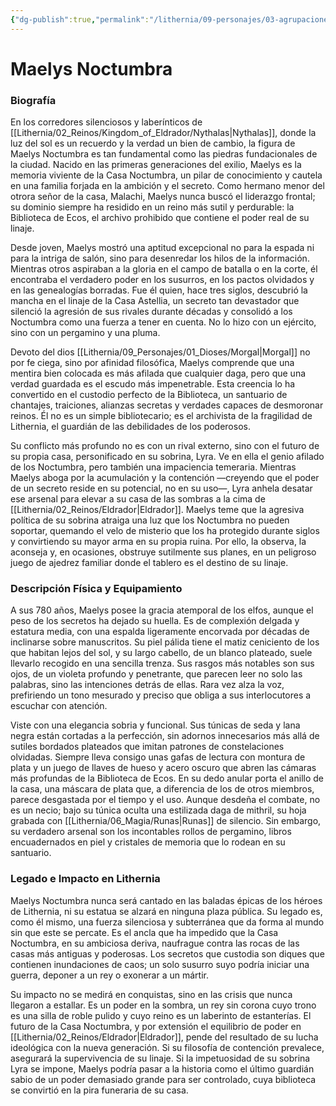 ```yaml
---
{"dg-publish":true,"permalink":"/lithernia/09-personajes/03-agrupaciones/casa-noctumbra/maelys-noctumbra/","tags":["lithernia","personajes","Casa Noble","Eldrador","Elfo Oscuro"]}
---
```


# Maelys Noctumbra

### Biografía

En los corredores silenciosos y laberínticos de [[Lithernia/02_Reinos/Kingdom_of_Eldrador/Nythalas\|Nythalas]], donde la luz del sol es un recuerdo y la verdad un bien de cambio, la figura de Maelys Noctumbra es tan fundamental como las piedras fundacionales de la ciudad. Nacido en las primeras generaciones del exilio, Maelys es la memoria viviente de la Casa Noctumbra, un pilar de conocimiento y cautela en una familia forjada en la ambición y el secreto. Como hermano menor del otrora señor de la casa, Malachi, Maelys nunca buscó el liderazgo frontal; su dominio siempre ha residido en un reino más sutil y perdurable: la Biblioteca de Ecos, el archivo prohibido que contiene el poder real de su linaje.

Desde joven, Maelys mostró una aptitud excepcional no para la espada ni para la intriga de salón, sino para desenredar los hilos de la información. Mientras otros aspiraban a la gloria en el campo de batalla o en la corte, él encontraba el verdadero poder en los susurros, en los pactos olvidados y en las genealogías borradas. Fue él quien, hace tres siglos, descubrió la mancha en el linaje de la Casa Astellia, un secreto tan devastador que silenció la agresión de sus rivales durante décadas y consolidó a los Noctumbra como una fuerza a tener en cuenta. No lo hizo con un ejército, sino con un pergamino y una pluma.

Devoto del dios [[Lithernia/09_Personajes/01_Dioses/Morgal\|Morgal]] no por fe ciega, sino por afinidad filosófica, Maelys comprende que una mentira bien colocada es más afilada que cualquier daga, pero que una verdad guardada es el escudo más impenetrable. Esta creencia lo ha convertido en el custodio perfecto de la Biblioteca, un santuario de chantajes, traiciones, alianzas secretas y verdades capaces de desmoronar reinos. Él no es un simple bibliotecario; es el archivista de la fragilidad de Lithernia, el guardián de las debilidades de los poderosos.

Su conflicto más profundo no es con un rival externo, sino con el futuro de su propia casa, personificado en su sobrina, Lyra. Ve en ella el genio afilado de los Noctumbra, pero también una impaciencia temeraria. Mientras Maelys aboga por la acumulación y la contención —creyendo que el poder de un secreto reside en su potencial, no en su uso—, Lyra anhela desatar ese arsenal para elevar a su casa de las sombras a la cima de [[Lithernia/02_Reinos/Eldrador\|Eldrador]]. Maelys teme que la agresiva política de su sobrina atraiga una luz que los Noctumbra no pueden soportar, quemando el velo de misterio que los ha protegido durante siglos y convirtiendo su mayor arma en su propia ruina. Por ello, la observa, la aconseja y, en ocasiones, obstruye sutilmente sus planes, en un peligroso juego de ajedrez familiar donde el tablero es el destino de su linaje.

### Descripción Física y Equipamiento

A sus 780 años, Maelys posee la gracia atemporal de los elfos, aunque el peso de los secretos ha dejado su huella. Es de complexión delgada y estatura media, con una espalda ligeramente encorvada por décadas de inclinarse sobre manuscritos. Su piel pálida tiene el matiz ceniciento de los que habitan lejos del sol, y su largo cabello, de un blanco plateado, suele llevarlo recogido en una sencilla trenza. Sus rasgos más notables son sus ojos, de un violeta profundo y penetrante, que parecen leer no solo las palabras, sino las intenciones detrás de ellas. Rara vez alza la voz, prefiriendo un tono mesurado y preciso que obliga a sus interlocutores a escuchar con atención.

Viste con una elegancia sobria y funcional. Sus túnicas de seda y lana negra están cortadas a la perfección, sin adornos innecesarios más allá de sutiles bordados plateados que imitan patrones de constelaciones olvidadas. Siempre lleva consigo unas gafas de lectura con montura de plata y un juego de llaves de hueso y acero oscuro que abren las cámaras más profundas de la Biblioteca de Ecos. En su dedo anular porta el anillo de la casa, una máscara de plata que, a diferencia de los de otros miembros, parece desgastada por el tiempo y el uso. Aunque desdeña el combate, no es un necio; bajo su túnica oculta una estilizada daga de mithril, su hoja grabada con [[Lithernia/06_Magia/Runas\|Runas]] de silencio. Sin embargo, su verdadero arsenal son los incontables rollos de pergamino, libros encuadernados en piel y cristales de memoria que lo rodean en su santuario.

### Legado e Impacto en Lithernia

Maelys Noctumbra nunca será cantado en las baladas épicas de los héroes de Lithernia, ni su estatua se alzará en ninguna plaza pública. Su legado es, como él mismo, una fuerza silenciosa y subterránea que da forma al mundo sin que este se percate. Es el ancla que ha impedido que la Casa Noctumbra, en su ambiciosa deriva, naufrague contra las rocas de las casas más antiguas y poderosas. Los secretos que custodia son diques que contienen inundaciones de caos; un solo susurro suyo podría iniciar una guerra, deponer a un rey o exonerar a un mártir.

Su impacto no se medirá en conquistas, sino en las crisis que nunca llegaron a estallar. Es un poder en la sombra, un rey sin corona cuyo trono es una silla de roble pulido y cuyo reino es un laberinto de estanterías. El futuro de la Casa Noctumbra, y por extensión el equilibrio de poder en [[Lithernia/02_Reinos/Eldrador\|Eldrador]], pende del resultado de su lucha ideológica con la nueva generación. Si su filosofía de contención prevalece, asegurará la supervivencia de su linaje. Si la impetuosidad de su sobrina Lyra se impone, Maelys podría pasar a la historia como el último guardián sabio de un poder demasiado grande para ser controlado, cuya biblioteca se convirtió en la pira funeraria de su casa.
